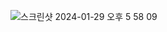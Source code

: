 

![스크린샷 2024-01-29 오후 5 58 09](https://github.com/pjw74/optosigma_stage_3shutter/assets/70009161/240fe90f-6de4-40ef-8d80-e71cebcedd25)
